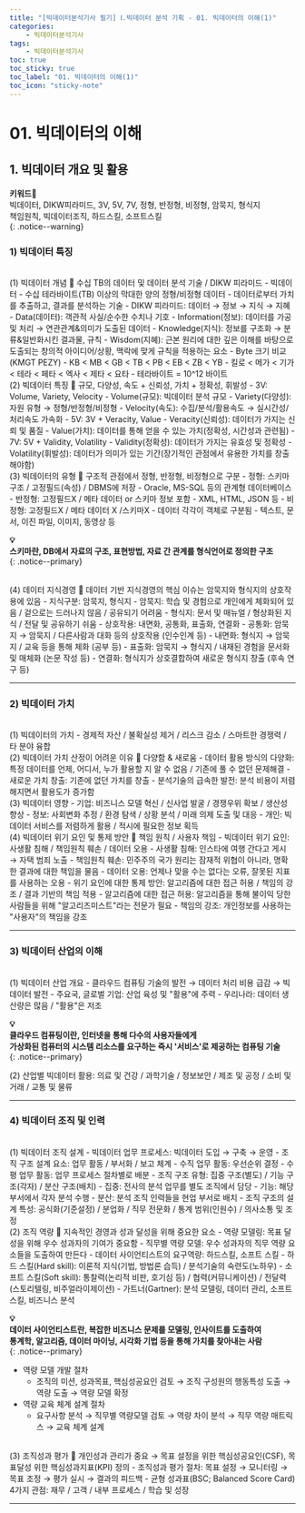 ```yaml
---
title: "[빅데이터분석기사 필기] Ⅰ.빅데이터 분석 기획 - 01. 빅데이터의 이해(1)"
categories:
    - 빅데이터분석기사
tags:
    - 빅데이터분석기사
toc: true
toc_sticky: true
toc_label: "01. 빅데이터의 이해(1)"
toc_icon: "sticky-note"
---
```


# 01. 빅데이터의 이해

## 1. 빅데이터 개요 및 활용

**키워드🔑**<br>
빅데이터, DIKW피라미드, 3V, 5V, 7V, 정형, 반정형, 비정형, 암묵지, 형식지<br>
책임원칙, 빅데이터조직, 하드스킬, 소프트스킬<br>
{: .notice--warning}

### 1) 빅데이터 특징

<br>
(1) 빅데이터 개념
📌 수십 TB의 데이터 및 데이터 분석 기술 / DIKW 피라미드
- 빅데이터 
    - 수십 테라바이트(TB) 이상의 막대한 양의 정형/비정형 데이터
    - 데이터로부터 가치를 추출하고, 결과를 분석하는 기술
- DIKW 피라미드: 데이터 → 정보 → 지식 → 지혜
    - Data(데이터): 객관적 사실/순수한 수치나 기호
    - Information(정보): 데이터를 가공 및 처리 → 연관관계&의미가 도출된 데이터
    - Knowledge(지식): 정보를 구조화 → 분류&일반화시킨 결과물, 규칙
    - Wisdom(지혜): 근본 원리에 대한 깊은 이해를 바탕으로 도출되는 창의적 아이디어/상황, 맥락에 맞게 규칙을 적용하는 요소
- Byte 크기 비교(KMGT PEZY)
    - KB < MB < GB < TB < PB < EB < ZB < YB
    - 킬로 < 메가 < 기가 < 테라 < 페타 < 엑사 < 제타 < 요타
    - 테라바이트 = 10^12 바이트

<br>
(2) 빅데이터 특징
📌 규모, 다양성, 속도 + 신뢰성, 가치 + 정확성, 휘발성
- 3V: Volume, Variety, Velocity
    - Volume(규모): 빅데이터 분석 규모
    - Variety(다양성): 자원 유형 → 정형/반정형/비정형
    - Velocity(속도): 수집/분석/활용속도 → 실시간성/처리속도 가속화
- 5V: 3V + Veracity, Value
    - Veracity(신뢰성): 데이터가 가지는 신뢰 및 품질
    - Value(가치): 데이터를 통해 얻을 수 있는 가치(정확성, 시간성과 관련됨)
- 7V: 5V + Validity, Volatility
    - Validity(정확성): 데이터가 가지는 유효성 및 정확성
    - Volatility(휘발성): 데이터가 의미가 있는 기간(장기적인 관점에서 유용한 가치를 창출해야함)

<br>
(3) 빅데이터의 유형
📌 구조적 관점에서 정형, 반정형, 비정형으로 구분
- 정형: 스키마 구조 / 고정필드(속성) / DBMS에 저장
    - Oracle, MS-SQL 등의 관계형 데이터베이스
- 반정형: 고정필드X / 메타 데이터 or 스키마 정보 포함
    - XML, HTML, JSON 등
- 비정형: 고정필드X / 메타 데이터 X /스키마X
    - 데이터 각각이 객체로 구분됨
    - 텍스트, 문서, 이진 파일, 이미지, 동영상 등

**💡**<br>
**스키마란, DB에서 자료의 구조, 표현방법, 자료 간 관계를 형식언어로 정의한 구조**<br>
{: .notice--primary}

<br>
(4) 데이터 지식경영
📌 데이터 기반 지식경영의 핵심 이슈는 암묵지와 형식지의 상호작용에 있음
- 지식구분: 암묵지, 형식지
    - 암묵지: 학습 및 경험으로 개인에게 체화되어 있음 / 겉으로는 드러나지 않음 / 공유되기 어려움
    - 형식지: 문서 및 매뉴얼 / 형상화된 지식 / 전달 및 공유하기 쉬움
- 상호작용: 내면화, 공통화, 표출화, 연결화
    - 공통화: 암묵지 → 암묵지 / 다른사람과 대화 등의 상호작용 (인수인계 등)
    - 내면화: 형식지 → 암묵지 / 교육 등을 통해 체화 (공부 등)
    - 표출화: 암묵지 → 형식지 / 내재된 경험을 문서화 및 매체화 (논문 작성 등)
    - 연결화: 형식지가 상호결합하여 새로운 형식지 창출 (후속 연구 등)

---

### 2) 빅데이터 가치

<br>
(1) 빅데이터의 가치
- 경제적 자산 / 불확실성 제거 / 리스크 감소 / 스마트한 경쟁력 / 타 분야 융합

<br>
(2) 빅데이터 가치 산정이 어려운 이유
📌 다양함 & 새로움
- 데이터 활용 방식의 다양화: 특정 데이터를 언제, 어디서, 누가 활용할 지 알 수 없음 / 기존에 풀 수 없던 문제해결
- 새로운 가치 창출: 기존에 없던 가치를 창출
- 분석기술의 급속한 발전: 분석 비용이 저렴해지면서 활용도가 증가함

<br>
(3) 빅데이터 영향
- 기업: 비즈니스 모델 혁신 / 신사업 발굴 / 경쟁우위 확보 / 생산성 향상
- 정보: 사회변화 추정 / 환경 탐색 / 상황 분석 / 미래 의제 도출 및 대응
- 개인: 빅데이터 서비스를 저렴하게 활용 / 적시에 필요한 정보 획득

<br>
(4) 빅데이터 위기 요인 및 통제 방안
📌 책임 원칙 / 사용자 책임
- 빅데이터 위기 요인: 사생활 침해 / 책임원칙 훼손 / 데이터 오용
    - 사생활 침해: 인스타에 여행 간다고 게시 → 자택 범죄 노출
    - 책임원칙 훼손: 민주주의 국가 원리는 잠재적 위협이 아니라, 명확한 결과에 대한 책임을 물음
    - 데이터 오용: 언제나 맞을 수는 없다는 오류, 잘못된 지표를 사용하는 오용
- 위기 요인에 대한 통제 방안: 알고리즘에 대한 접근 허용 / 책임의 강조 / 결과 기반의 책임 적용
    - 알고리즘에 대한 접근 허용: 알고리즘을 통해 불이익 당한 사람들을 위해 "알고리즈미스트"라는 전문가 필요
    - 책임의 강조: 개인정보를 사용하는 "사용자"의 책임을 강조

---

### 3) 빅데이터 산업의 이해

<br>
(1) 빅데이터 산업 개요
- 클라우드 컴퓨팅 기술의 발전 → 데이터 처리 비용 급감 → 빅데이터 발전
- 주요국, 글로벌 기업: 산업 육성 및 "활용"에 주력
- 우리나라: 데이터 생산량은 많음 / "활용"은 저조

**💡**<br>
**클라우드 컴퓨팅이란, 인터넷을 통해 다수의 사용자들에게**<br>
**가상화된 컴퓨터의 시스템 리소스를 요구하는 즉시 '서비스'로 제공하는 컴퓨팅 기술**<br>
{: .notice--primary}

(2) 산업별 빅데이터 활용: 의료 및 건강 / 과학기술 / 정보보안 / 제조 및 공정 / 소비 및 거래 / 교통 및 물류

---

### 4) 빅데이터 조직 및 인력

<br>
(1) 빅데이터 조직 설계
- 빅데이터 업무 프로세스: 빅데이터 도입 → 구축 → 운영
- 조직 구조 설계 요소: 업무 활동 / 부서화 / 보고 체계
    - 수직 업무 활동: 우선순위 결정
    - 수평 업무 활동: 업무 프로세스 절차별로 배분
- 조직 구조 유형: 집중 구조(별도) / 기능 구조(각자) / 분산 구조(배치)
    - 집중: 전사의 분석 업무를 별도 조직에서 담당
    - 기능: 해당 부서에서 각자 분석 수행
    - 분산: 분석 조직 인력들을 현업 부서로 배치
- 조직 구조의 설계 특성: 공식화(기준설정) / 분업화 / 직무 전문화 / 통계 범위(인원수) / 의사소통 및 조정

<br>
(2) 조직 역량
📌 지속적인 경영과 성과 달성을 위해 중요한 요소
- 역량 모델링: 목표 달성을 위해 우수 성과자의 기여가 중요함
    - 직무별 역량 모델: 우수 성과자의 직무 역량 요소들을 도출하여 만든다
- 데이터 사이언티스트의 요구역량: 하드스킬, 소프트 스킬
    - 하드 스킬(Hard skill): 이론적 지식(기법, 방법론 습득) / 분석기술의 숙련도(노하우)
    - 소프트 스킬(Soft skill): 통찰력(논리적 비판, 호기심 등) / 협력(커뮤니케이션) / 전달력(스토리텔링, 비주얼라이제이션)
    - 가트너(Gartner): 분석 모델링, 데이터 관리, 소프트 스킬, 비즈니스 분석

**💡**<br>
**데이터 사이언티스트란, 복잡한 비즈니스 문제를 모델링, 인사이트를 도출하여**<br>
**통계학, 알고리즘, 데이터 마이닝, 시각화 기법 등을 통해 가치를 찾아내는 사람**<br>
{: .notice--primary}

- 역량 모델 개발 절차
    - 조직의 미션, 성과목표, 핵심성공요인 검토 → 조직 구성원의 행동특성 도출 → 역량 도출 → 역량 모델 확정
- 역량 교육 체계 설계 절차
    - 요구사항 분석 → 직무별 역량모델 검토 → 역량 차이 분석 → 직무 역량 매트릭스 → 교육 체계 설계

<br>
(3) 조직성과 평가
📌 개인성과 관리가 중요 → 목표 설정을 위한 핵심성공요인(CSF), 목표달성 위한 핵심성과지표(KPI) 정의
- 조직성과 평가 절차: 목표 설정 → 모니터링 → 목표 조정 → 평가 실시 → 결과의 피드백
- 균형 성과표(BSC; Balanced Score Card) 4가지 관점: 재무 / 고객 / 내부 프로세스 / 학습 및 성장

---